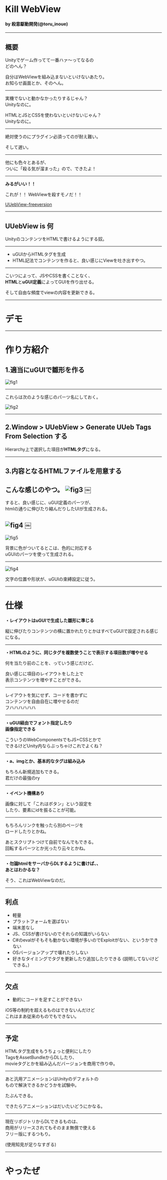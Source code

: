 
# Kill WebView

#### by 殺意駆動開発(@toru_inoue)
---

## 概要
Unityでゲーム作ってて一番ハァ〜ってなるの  
どのへん？

自分はWebViewを組み込まないといけないあたり。  
お知らせ画面とか、そのへん。

---

実機でないと動かなかったりするじゃん？  
Unityなのに。

	
HTMLとJSとCSSを使わないといけないじゃん？  
Unityなのに。

---

絶対使うのにプラグイン必須ってのが耐え難い。

そして遅い。


---

他にも色々とあるが、  
ついに「殺る気が溜まった」ので、できたよ！ 

---

**みるがいい！！**  

これが！！ WebViewを殺すモノだ！！

[UUebView-freeversion](https://github.com/sassembla/UUebView-freeversion)

---


## UUebView is 何
UnityのコンテンツをHTMLで書けるようにする奴。

---

* uGUIからHTMLタグを生成
* HTML記法でコンテンツを作ると、良い感じにViewを吐き出すやつ。

---

こいつによって、JSやCSSを書くことなく、  
**HTML**と**uGUI定義**によってGUIを作り出せる。  

そして自由な頻度でviewの内容を更新できる。

---
# デモ

---

# 作り方紹介
## 1.適当にuGUIで雛形を作る

![fig1](./doc/UUebView.png)

---

これらは次のような感じのパーツ名にしておく。

![fig2](./doc/UUebView2.png)

---

## 2.Window > UUebView > Generate UUeb Tags From Selection する

Hierarchy上で選択した項目が**HTMLタグ**になる。

---

## 3.内容となるHTMLファイルを用意する

こんな感じのやつ。
![fig3](./doc/UUebView3.png)
	￼
---

すると、良い感じに、uGUI定義のパーツが、  
htmlの通りに伸びたり縮んだりしたUIが生成される。

![fig4](./doc/UUebView4.png)
	￼
---
![fig5](./doc/UUebView5.png)

背景に色がついてるとこは、色的に対応する  
uGUIのパーツを使って生成される。

---

![fig4](./doc/UUebView4.png)

文字の位置や形状が、uGUIの束縛設定に従う。

---

# 仕様
**・レイアウトはuGUIで生成した雛形に準じる**  

縦に伸びたりコンテンツの横に置かれたりとかはすべてuGUIで設定される感じになる。

---
**・HTMLのように、同じタグを複数使うことで表示する項目数が増やせる**  

何を当たり前のことを、っていう感じだけど、  

良い感じに項目のレイアウトをした上で  
表示コンテンツを増やすことができる。

---

レイアウトを気にせず、コードを書かずに  
コンテンツを自由自在に増やせるのだ  
フハハハハハハ

---
**・uGUI経由でフォント指定したり  
画像指定できる**  

こういうのWebComponentsでもJS+CSSとかで  
できるけどUnity内ならぶっちゃけこれでよくね？

---

**・a、imgとか、基本的なタグは組み込み**  

もちろん新規追加もできる。  
君だけの最強のry

---

**・イベント機構あり**  

画像に対して「これはボタン」という設定を  
したり、要素にidを振ることが可能。

---

もちろんリンクを触ったら別のページを  
ロードしたりとかね。

あとスクリプトつけて自前でなんでもできる。  
回転するパーツとか光ったり云々とかね。

---

**・勿論htmlをサーバからDLするように書けば、、  
あとはわかるな？**  

そう、これはWebViewなのだ。

---

## 利点
* 軽量
* プラットフォームを選ばない
* 端末差なし
* JS、CSSが書けないのでそれらの知識がいらない
* C#のevalがそもそも動かない環境が多いのでExploitがない、というかできない
* OSバージョンアップで壊れたりしない
* 好きなタイミングでタグを更新したり追加したりできる
(説明してないけどできる。)

---

## 欠点
* 動的にコードを足すことができない

iOS等の制約を超えるものはできないんだけど  
これはまあ従来のものでもできない。

---

## 予定

HTMLタグ生成をもうちょっと便利にしたり  
TagsをAssetBundleからDLしたり、  
movieタグとかを組み込んだバージョンを商用で作り中。  

---

あと汎用アニメーションはUnityのデフォルトの  
もので解決できるかどうかを試験中。  

たぶんできる。  

できたらアニメーションはだいたいどうにかなる。

---

現在リポジトリからDLできるものは、  
商用がリリースされてもそのまま無償で使える  
フリー版にするつもり。

(使用知見が足りなすぎる)

---

# やったぜ
